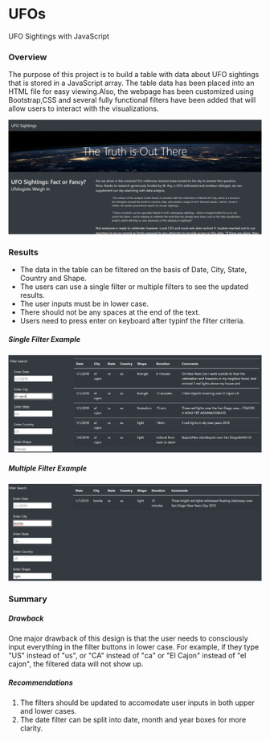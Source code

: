# UFOs
UFO Sightings with JavaScript

### Overview 

The purpose of this project is to build a table with data about UFO sightings that is stored in a JavaScript array. The table data has been placed into an HTML file for easy viewing.Also, the webpage has been customized using Bootstrap,CSS and several fully functional filters have been added that will allow users to interact with the visualizations.

![](static/images/webpage_look.png)

### Results

- The data in the table can be filtered on the basis of Date, City, State, Country and Shape. 
- The users can use a single filter or multiple filters to see the updated results. 
- The user inputs must be in lower case.
- There should not be any spaces at the end of the text.
- Users need to press enter on keyboard after typinf the filter criteria.

##### Single Filter Example

![](static/images/filtered_result.png)

##### Multiple Filter Example

![](static/images/multiple_filter.png)

### Summary

##### Drawback

One major drawback of this design is that the user needs to consciously input everything in the filter buttons in lower case. For example, if they type "US" instead of "us", or "CA" instead of "ca" or "El Cajon" instead of "el cajon", the filtered data will not show up.

##### Recommendations

1. The filters should be updated to accomodate user inputs in both upper and lower cases.
2. The date filter can be split into date, month and year boxes for more clarity.


